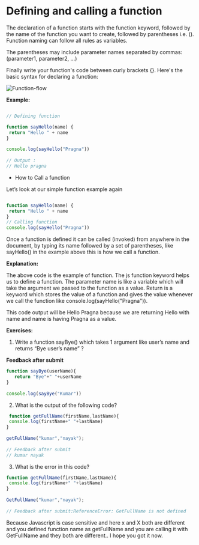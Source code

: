 # Defining and calling a function

The declaration of a function starts with the function keyword, followed by the name of the function you want to create, followed by parentheses i.e. (). Function naming can follow all rules as variables.

The parentheses may include parameter names separated by commas:
(parameter1, parameter2, ...)

Finally write your function's code between curly brackets {}. Here's the basic syntax for declaring a function:


![Function-flow](https://lh4.googleusercontent.com/oiDuF_9DK5Hv3xvWVmE3Tsc5JhQonAjOfwmWa8IFvnOd3Lj6RdREPXQXj9CKlDlduPF80AyhTOOXgrmWb3qapH7M34CQHHfIJEXv41PI)


**Example:**

```javascript

// Defining function

function sayHello(name) {
 return "Hello " + name
}
 
console.log(sayHello("Pragna"))
 
// Output :
// Hello pragna

```

- How to Call a function

Let’s look at our simple function example again

```javascript

function sayHello(name) {
 return "Hello " + name
}
// Calling function
console.log(sayHello("Pragna"))

```

Once a function is defined it can be called (invoked) from anywhere in the document, by typing its name followed by a set of parentheses, like sayHello() in the example above this is how we call a function.
 
**Explanation:** 

The above code is the example of function. The js function keyword helps us to define a function. The parameter name is like a variable which will take the argument we passed to the function as a value. Return is a keyword which stores the value of a function and gives the value whenever we call the function like console.log(sayHello("Pragna")).

This code output will be Hello Pragna because we are returning Hello with name and name is having Pragna as a value.

**Exercises:**

1. Write a function sayBye() which takes 1 argument like user’s name and returns 
“Bye user’s name” ?

**Feedback after submit**

```javascript
function sayBye(userName){
   return "Bye"+" "+userName
}
 
console.log(sayBye("Kumar"))
```

2. What is the output of the following code?

```javascript
 function getFullName(firstName,lastName){
 console.log(firstName+" "+lastName)
}
 
getFullName("kumar","nayak");
 
// Feedback after submit
// kumar nayak
 ```
3. What is the error in this code?
```javascript
function getFullName(firstName,lastName){
 console.log(firstName+" "+lastName)
}
 
GetFullName("kumar","nayak");
 
// Feedback after submit:ReferenceError: GetFullName is not defined
```
Because Javascript is case sensitive and here x and X both are different and you defined function name as getFullName and you are calling it with 
GetFullName and they both are different.. I hope you got it now.
